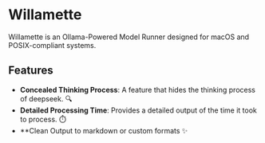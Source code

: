 # Willamette

Willamette is an Ollama-Powered Model Runner designed for macOS and POSIX-compliant systems.

## Features

- **Concealed Thinking Process**: A feature that hides the thinking process of deepseek. 🔍
- **Detailed Processing Time**: Provides a detailed output of the time it took to process. ⏱️
- **Clean Output to markdown or custom formats ✨
